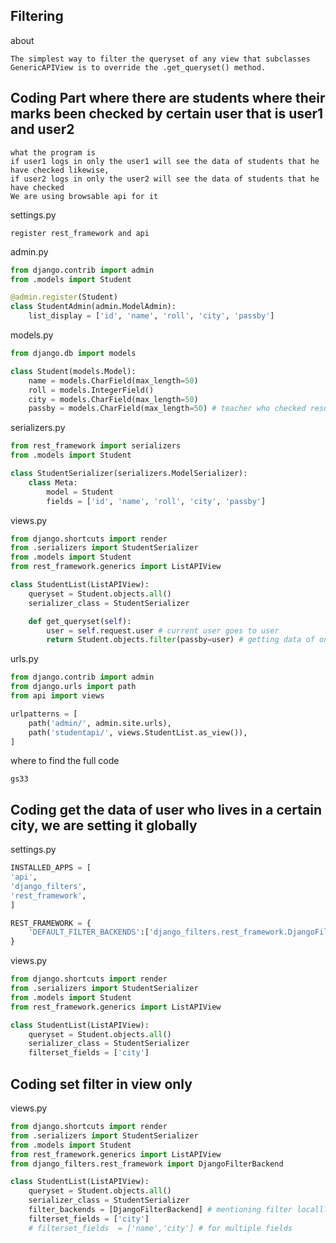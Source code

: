 ## Filtering

about
```text
The simplest way to filter the queryset of any view that subclasses 
GenericAPIView is to override the .get_queryset() method.
```

## Coding Part where there are students where their marks been checked by certain user that is user1 and user2
```text
what the program is
if user1 logs in only the user1 will see the data of students that he have checked likewise,
if user2 logs in only the user2 will see the data of students that he have checked
We are using browsable api for it
```

settings.py
```text
register rest_framework and api
```

admin.py
```python
from django.contrib import admin
from .models import Student

@admin.register(Student)
class StudentAdmin(admin.ModelAdmin):
    list_display = ['id', 'name', 'roll', 'city', 'passby']
```

models.py
```python
from django.db import models

class Student(models.Model):
    name = models.CharField(max_length=50)
    roll = models.IntegerField()
    city = models.CharField(max_length=50)
    passby = models.CharField(max_length=50) # teacher who checked result
```

serializers.py
```python
from rest_framework import serializers
from .models import Student

class StudentSerializer(serializers.ModelSerializer):
    class Meta:
        model = Student
        fields = ['id', 'name', 'roll', 'city', 'passby']
```

views.py
```python
from django.shortcuts import render
from .serializers import StudentSerializer
from .models import Student
from rest_framework.generics import ListAPIView

class StudentList(ListAPIView):
    queryset = Student.objects.all()
    serializer_class = StudentSerializer

    def get_queryset(self):
        user = self.request.user # current user goes to user
        return Student.objects.filter(passby=user) # getting data of only the current user that is logged in
```

urls.py
```python
from django.contrib import admin
from django.urls import path
from api import views

urlpatterns = [
    path('admin/', admin.site.urls),
    path('studentapi/', views.StudentList.as_view()),
]
```

where to find the full code
```text
gs33
```


## Coding get the data of user who lives in a certain city, we are setting it globally

settings.py
```python
INSTALLED_APPS = [
'api',
'django_filters',
'rest_framework',
]

REST_FRAMEWORK = {
    'DEFAULT_FILTER_BACKENDS':['django_filters.rest_framework.DjangoFilterBackend'],
}
```

views.py
```python
from django.shortcuts import render
from .serializers import StudentSerializer
from .models import Student
from rest_framework.generics import ListAPIView

class StudentList(ListAPIView):
    queryset = Student.objects.all()
    serializer_class = StudentSerializer
    filterset_fields = ['city']
```

## Coding set filter in view only 

views.py
```python
from django.shortcuts import render
from .serializers import StudentSerializer
from .models import Student
from rest_framework.generics import ListAPIView
from django_filters.rest_framework import DjangoFilterBackend

class StudentList(ListAPIView):
    queryset = Student.objects.all()
    serializer_class = StudentSerializer
    filter_backends = [DjangoFilterBackend] # mentioning filter locallly 
    filterset_fields = ['city']
    # filterset_fields  = ['name','city'] # for multiple fields
```

